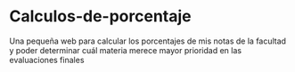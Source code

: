 # Calculos-de-porcentaje
Una pequeña web para calcular los porcentajes de mis notas de la facultad y poder determinar cuál materia merece mayor prioridad en las evaluaciones finales

